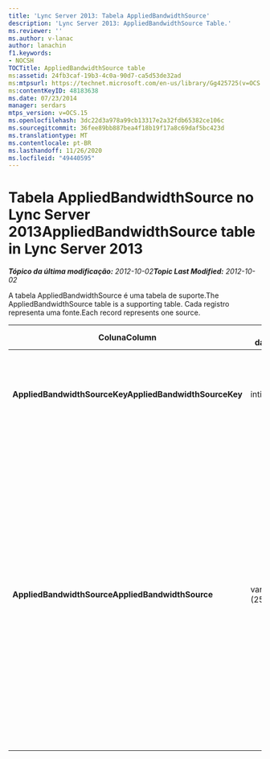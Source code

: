 ```yaml
---
title: 'Lync Server 2013: Tabela AppliedBandwidthSource'
description: 'Lync Server 2013: AppliedBandwidthSource Table.'
ms.reviewer: ''
ms.author: v-lanac
author: lanachin
f1.keywords:
- NOCSH
TOCTitle: AppliedBandwidthSource table
ms:assetid: 24fb3caf-19b3-4c0a-90d7-ca5d53de32ad
ms:mtpsurl: https://technet.microsoft.com/en-us/library/Gg425725(v=OCS.15)
ms:contentKeyID: 48183638
ms.date: 07/23/2014
manager: serdars
mtps_version: v=OCS.15
ms.openlocfilehash: 3dc22d3a978a99cb13317e2a32fdb65382ce106c
ms.sourcegitcommit: 36fee89bb887bea4f18b19f17a8c69daf5bc423d
ms.translationtype: MT
ms.contentlocale: pt-BR
ms.lasthandoff: 11/26/2020
ms.locfileid: "49440595"
---
```

# <a name="appliedbandwidthsource-table-in-lync-server-2013"></a><span data-ttu-id="6167a-103">Tabela AppliedBandwidthSource no Lync Server 2013</span><span class="sxs-lookup"><span data-stu-id="6167a-103">AppliedBandwidthSource table in Lync Server 2013</span></span>

<div data-xmlns="http://www.w3.org/1999/xhtml">

<div class="topic" data-xmlns="http://www.w3.org/1999/xhtml" data-msxsl="urn:schemas-microsoft-com:xslt" data-cs="https://msdn.microsoft.com/">

<div data-asp="https://msdn2.microsoft.com/asp">



</div>

<div id="mainSection">

<div id="mainBody"><span data-ttu-id="6167a-104">

<span> </span></span><span class="sxs-lookup"><span data-stu-id="6167a-104">

<span> </span></span></span>

<span data-ttu-id="6167a-105">_**Tópico da última modificação:** 2012-10-02_</span><span class="sxs-lookup"><span data-stu-id="6167a-105">_**Topic Last Modified:** 2012-10-02_</span></span>

<span data-ttu-id="6167a-106">A tabela AppliedBandwidthSource é uma tabela de suporte.</span><span class="sxs-lookup"><span data-stu-id="6167a-106">The AppliedBandwidthSource table is a supporting table.</span></span> <span data-ttu-id="6167a-107">Cada registro representa uma fonte.</span><span class="sxs-lookup"><span data-stu-id="6167a-107">Each record represents one source.</span></span>


<table>
<colgroup>
<col style="width: 25%" />
<col style="width: 25%" />
<col style="width: 25%" />
<col style="width: 25%" />
</colgroup>
<thead>
<tr class="header">
<th><span data-ttu-id="6167a-108"><strong>Coluna</strong></span><span class="sxs-lookup"><span data-stu-id="6167a-108"><strong>Column</strong></span></span></th>
<th><span data-ttu-id="6167a-109"><strong>Tipo de dados</strong></span><span class="sxs-lookup"><span data-stu-id="6167a-109"><strong>Data Type</strong></span></span></th>
<th><span data-ttu-id="6167a-110"><strong>Chave/índice</strong></span><span class="sxs-lookup"><span data-stu-id="6167a-110"><strong>Key/Index</strong></span></span></th>
<th><span data-ttu-id="6167a-111"><strong>Detalhes</strong></span><span class="sxs-lookup"><span data-stu-id="6167a-111"><strong>Details</strong></span></span></th>
</tr>
</thead>
<tbody>
<tr class="odd">
<td><p><span data-ttu-id="6167a-112"><strong>AppliedBandwidthSourceKey</strong></span><span class="sxs-lookup"><span data-stu-id="6167a-112"><strong>AppliedBandwidthSourceKey</strong></span></span></p></td>
<td><p><span data-ttu-id="6167a-113">int</span><span class="sxs-lookup"><span data-stu-id="6167a-113">int</span></span></p></td>
<td><p><span data-ttu-id="6167a-114">Primária</span><span class="sxs-lookup"><span data-stu-id="6167a-114">Primary</span></span></p></td>
<td><p><span data-ttu-id="6167a-115">Número exclusivo que identifica a fonte.</span><span class="sxs-lookup"><span data-stu-id="6167a-115">Unique number identifying the source.</span></span></p></td>
</tr>
<tr class="even">
<td><p><span data-ttu-id="6167a-116"><strong>AppliedBandwidthSource</strong></span><span class="sxs-lookup"><span data-stu-id="6167a-116"><strong>AppliedBandwidthSource</strong></span></span></p></td>
<td><p><span data-ttu-id="6167a-117">varchar (256)</span><span class="sxs-lookup"><span data-stu-id="6167a-117">varchar(256)</span></span></p></td>
<td><p><span data-ttu-id="6167a-118">Exclusividade</span><span class="sxs-lookup"><span data-stu-id="6167a-118">Unique</span></span></p></td>
<td><p><span data-ttu-id="6167a-119">Essa é a origem do limite de largura de banda que está sendo imposto.</span><span class="sxs-lookup"><span data-stu-id="6167a-119">This is the source of the bandwidth cap being imposed.</span></span> <span data-ttu-id="6167a-120">Ele descreve para onde o limite de largura de banda é proveniente (por exemplo, "servidor de políticas", "Ativar servidor" ou "modalidade").</span><span class="sxs-lookup"><span data-stu-id="6167a-120">It describes where the bandwidth limit is coming from (for example, “Policy Server”, “TURN Server”, or “Modality”).</span></span></p></td>
</tr>
</tbody>
</table><span data-ttu-id="6167a-121">


</div>

<span> </span>

</div>

</div>

</span><span class="sxs-lookup"><span data-stu-id="6167a-121">


</div>

<span> </span>

</div>

</div>

</span></span></div>

